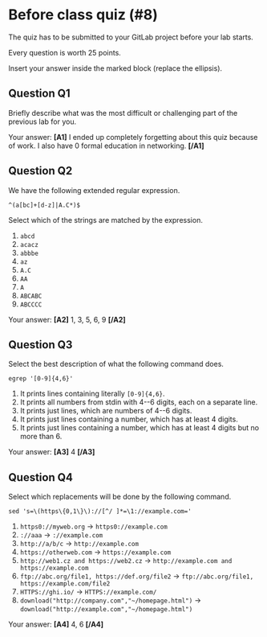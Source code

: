 # Before class quiz (#8)

The quiz has to be submitted to your GitLab project before your lab starts.

Every question is worth 25 points.

Insert your answer inside the marked block (replace the ellipsis).



## Question Q1

Briefly describe what was the most difficult or challenging part of the
previous lab for you.

Your answer: **[A1]** I ended up completely forgetting about this quiz because of work. I also have 0 formal education in networking. **[/A1]**



## Question Q2

We have the following extended regular expression.

```
^(a[bc]+[d-z]|A.C*)$
```

Select which of the strings are matched by the expression.

1. `abcd`
2. `acacz`
3. `abbbe`
4. `az`
5. `A.C`
6. `AA`
7. `A`
8. `ABCABC`
9. `ABCCCC`

Your answer: **[A2]** 1, 3, 5, 6, 9 **[/A2]**



## Question Q3

Select the best description of what the following command does.

```
egrep '[0-9]{4,6}'
```

1. It prints lines containing literally `[0-9]{4,6}`.
2. It prints all numbers from stdin with 4--6 digits, each on a separate line.
3. It prints just lines, which are numbers of 4--6 digits.
4. It prints just lines containing a number, which has at least 4 digits.
5. It prints just lines containing a number, which has at least 4 digits but no more than 6.

Your answer: **[A3]** 4 **[/A3]**



## Question Q4

Select which replacements will be done by the following command.

```
sed 's=\(https\{0,1\}\)://[^/ ]*=\1://example.com='
```

1. `https0://myweb.org` -> `https0://example.com`
2. `://aaa` -> `://example.com`
3. `http://a/b/c` -> `http://example.com`
4. `https://otherweb.com` -> `https://example.com`
5. `http://web1.cz and https://web2.cz` -> `http://example.com and https://example.com`
6. `ftp://abc.org/file1, https://def.org/file2` -> `ftp://abc.org/file1, https://example.com/file2`
7. `HTTPS://ghi.io/` -> `HTTPS://example.com/`
8. `download("http://company.com","~/homepage.html")` -> `download("http://example.com","~/homepage.html")`

Your answer: **[A4]** 4, 6 **[/A4]**



